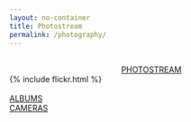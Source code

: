 ```yaml
---
layout: no-container
title: Photostream
permalink: /photography/
---
```


<br/>
<div id="Photos">
  <div style="text-align: center;">
    <a class="button" href="https://www.flickr.com/photos/133775011@N07/" target="_blank">
      PHOTOSTREAM
    </a>
  </div>
</div>

<div class="photo">
  {% include flickr.html %}
</div>
<br/>

<div class="thing-category">
  <div class="category-slot">
    <a class="button" href="https://www.flickr.com/photos/133775011@N07/albums" target="_blank"> ALBUMS </a>
  </div>
  <div class="category-slot">
    <a class="button" href="{{site.url}}/cameras"> CAMERAS </a>
  </div>
</div>
<br/>


